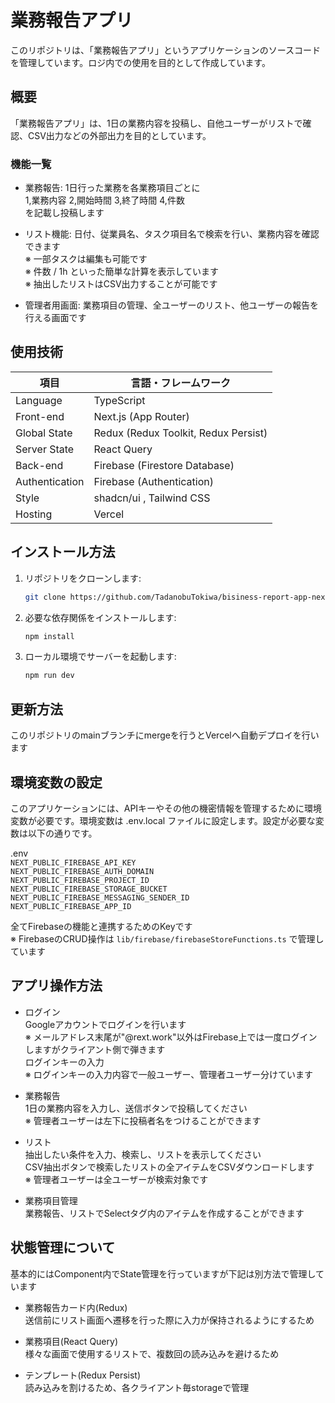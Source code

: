 # 業務報告アプリ

このリポジトリは、「業務報告アプリ」というアプリケーションのソースコードを管理しています。ロジ内での使用を目的として作成しています。　　

## 概要

「業務報告アプリ」は、1日の業務内容を投稿し、自他ユーザーがリストで確認、CSV出力などの外部出力を目的としています。　　

### 機能一覧

- 業務報告: 1日行った業務を各業務項目ごとに  
    1,業務内容 2,開始時間 3,終了時間 4,件数  
    を記載し投稿します

- リスト機能: 日付、従業員名、タスク項目名で検索を行い、業務内容を確認できます  
    ※ 一部タスクは編集も可能です  
    ※ 件数 / 1h といった簡単な計算を表示しています  
    ※ 抽出したリストはCSV出力することが可能です  　　

- 管理者用画面: 業務項目の管理、全ユーザーのリスト、他ユーザーの報告を行える画面です　　　　

## 使用技術

| 項目  | 言語・フレームワーク |
| ------------- | -------------- |
| Language      | TypeScript                            |   
| Front-end     | Next.js (App Router)                  |  
| Global State  | Redux (Redux Toolkit, Redux Persist)  |  
| Server State  | React Query                           |  
| Back-end      | Firebase (Firestore Database)         |  
| Authentication| Firebase (Authentication)             |  
| Style         | shadcn/ui , Tailwind CSS              |  
| Hosting       | Vercel                                |   

## インストール方法

1. リポジトリをクローンします:  
   ```bash  
   git clone https://github.com/TadanobuTokiwa/bisiness-report-app-next.git   
2. 必要な依存関係をインストールします:  
   ```bash  
   npm install    
3. ローカル環境でサーバーを起動します:  
   ```bash  
   npm run dev

## 更新方法
このリポジトリのmainブランチにmergeを行うとVercelへ自動デプロイを行います

## 環境変数の設定

このアプリケーションには、APIキーやその他の機密情報を管理するために環境変数が必要です。環境変数は .env.local ファイルに設定します。設定が必要な変数は以下の通りです。  

.env  
`NEXT_PUBLIC_FIREBASE_API_KEY`  
`NEXT_PUBLIC_FIREBASE_AUTH_DOMAIN`  
`NEXT_PUBLIC_FIREBASE_PROJECT_ID`  
`NEXT_PUBLIC_FIREBASE_STORAGE_BUCKET`  
`NEXT_PUBLIC_FIREBASE_MESSAGING_SENDER_ID`  
`NEXT_PUBLIC_FIREBASE_APP_ID`  

全てFirebaseの機能と連携するためのKeyです  
※ FirebaseのCRUD操作は `lib/firebase/firebaseStoreFunctions.ts` で管理しています

## アプリ操作方法  

- ログイン  
Googleアカウントでログインを行います  
※ メールアドレス末尾が"@rext.work"以外はFirebase上では一度ログインしますがクライアント側で弾きます  
ログインキーの入力  
※ ログインキーの入力内容で一般ユーザー、管理者ユーザー分けています  

- 業務報告  
1日の業務内容を入力し、送信ボタンで投稿してください  
※ 管理者ユーザーは左下に投稿者名をつけることができます  

- リスト  
抽出したい条件を入力、検索し、リストを表示してください  
CSV抽出ボタンで検索したリストの全アイテムをCSVダウンロードします  
※ 管理者ユーザーは全ユーザーが検索対象です  

- 業務項目管理  
業務報告、リストでSelectタグ内のアイテムを作成することができます  

## 状態管理について  
基本的にはComponent内でState管理を行っていますが下記は別方法で管理しています  

- 業務報告カード内(Redux)  
送信前にリスト画面へ遷移を行った際に入力が保持されるようにするため  

- 業務項目(React Query)  
様々な画面で使用するリストで、複数回の読み込みを避けるため　　
　　
- テンプレート(Redux Persist)  
読み込みを割けるため、各クライアント毎storageで管理　　
